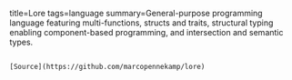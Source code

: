 title=Lore
tags=language
summary=General-purpose programming language featuring multi-functions, structs and traits, structural typing enabling component-based programming, and intersection and semantic types.
~~~~~~

[Source](https://github.com/marcopennekamp/lore)

